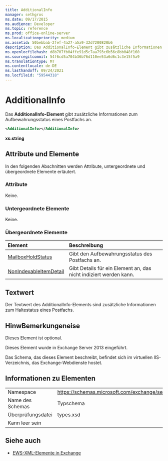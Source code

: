 ```yaml
---
title: AdditionalInfo
manager: sethgros
ms.date: 09/17/2015
ms.audience: Developer
ms.topic: reference
ms.prod: office-online-server
ms.localizationpriority: medium
ms.assetid: 50bebbab-2fef-4a27-a5a9-32d7200820b6
description: Das AdditionalInfo-Element gibt zusätzliche Informationen zum Aufbewahrungsstatus eines Postfachs an.
ms.openlocfilehash: d8b707fb04ffe91d5c7aa793c6b56c8bb048f160
ms.sourcegitcommit: 54f6cd5a704b36b76d110ee53a6d6c1c3e15f5a9
ms.translationtype: MT
ms.contentlocale: de-DE
ms.lasthandoff: 09/24/2021
ms.locfileid: "59544318"
---
```

# <a name="additionalinfo"></a>AdditionalInfo

Das **AdditionalInfo-Element** gibt zusätzliche Informationen zum Aufbewahrungsstatus eines Postfachs an. 
  
```XML
<AdditionalInfo></AdditionalInfo>
```

 **xs:string**
## <a name="attributes-and-elements"></a>Attribute und Elemente

In den folgenden Abschnitten werden Attribute, untergeordnete und übergeordnete Elemente erläutert.
  
### <a name="attributes"></a>Attribute

Keine.
  
### <a name="child-elements"></a>Untergeordnete Elemente

Keine.
  
### <a name="parent-elements"></a>Übergeordnete Elemente

|**Element**|**Beschreibung**|
|:-----|:-----|
|[MailboxHoldStatus](mailboxholdstatus.md) <br/> |Gibt den Aufbewahrungsstatus des Postfachs an.  <br/> |
|[NonIndexableItemDetail](nonindexableitemdetail.md) <br/> |Gibt Details für ein Element an, das nicht indiziert werden kann.  <br/> |
   
## <a name="text-value"></a>Textwert

Der Textwert des AdditionalInfo-Elements sind zusätzliche Informationen zum Haltestatus eines Postfachs.
  
## <a name="remarks"></a>HinwBemerkungeneise

Dieses Element ist optional.
  
Dieses Element wurde in Exchange Server 2013 eingeführt.
  
Das Schema, das dieses Element beschreibt, befindet sich im virtuellen IIS-Verzeichnis, das Exchange-Webdienste hostet.
  
## <a name="element-information"></a>Informationen zu Elementen

|||
|:-----|:-----|
|Namespace  <br/> |https://schemas.microsoft.com/exchange/services/2006/types  <br/> |
|Name des Schemas  <br/> |Typschema  <br/> |
|Überprüfungsdatei  <br/> |types.xsd  <br/> |
|Kann leer sein  <br/> ||
   
## <a name="see-also"></a>Siehe auch

- [EWS-XML-Elemente in Exchange](ews-xml-elements-in-exchange.md)

